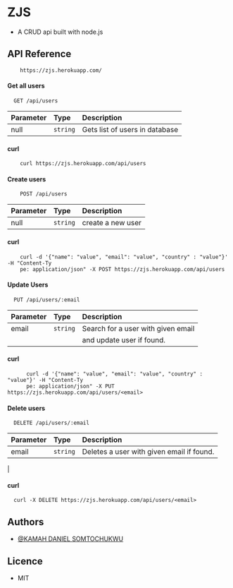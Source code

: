 
# ZJS
- A CRUD api built with node.js 

## API Reference
```http
    https://zjs.herokuapp.com/
```
#### Get all users

```http
  GET /api/users
```

| Parameter | Type     | Description                | 
| :-------- | :------- | :--------------------------|  
| null | `string` | Gets list of users in database  | 

#### curl

```http
    curl https://zjs.herokuapp.com/api/users 
```
#### Create users

```http 
    POST /api/users
```

| Parameter | Type     | Description       | 
| :-------- | :------- | :---------------- | 
| null      | `string` | create a new user |  

#### curl

``` http
    curl -d '{"name": "value", "email": "value", "country" : "value"}' -H "Content-Ty
    pe: application/json" -X POST https://zjs.herokuapp.com/api/users
```

#### Update Users

```http
  PUT /api/users/:email
```

| Parameter | Type     | Description                       | 
| :-------- | :------- | :-------------------------------- | 
| email      | `string` | Search for a user with given email|                                                 
|           |           |and update user if found.      |

#### curl

``` http
      curl -d '{"name": "value", "email": "value", "country" : "value"}' -H "Content-Ty
      pe: application/json" -X PUT https://zjs.herokuapp.com/api/users/<email> 
```

#### Delete users

```http
  DELETE /api/users/:email
```

| Parameter | Type     | Description                       |
| :-------- | :------- | :-------------------------------- |
| email      | `string` | Deletes a user with given email if found. |
|  

#### curl

```http
  curl -X DELETE https://zjs.herokuapp.com/api/users/<email>

```

## Authors

- [@KAMAH DANIEL SOMTOCHUKWU](https://www.github.com/KDS-LIMITLESS)

## Licence

- MIT

  